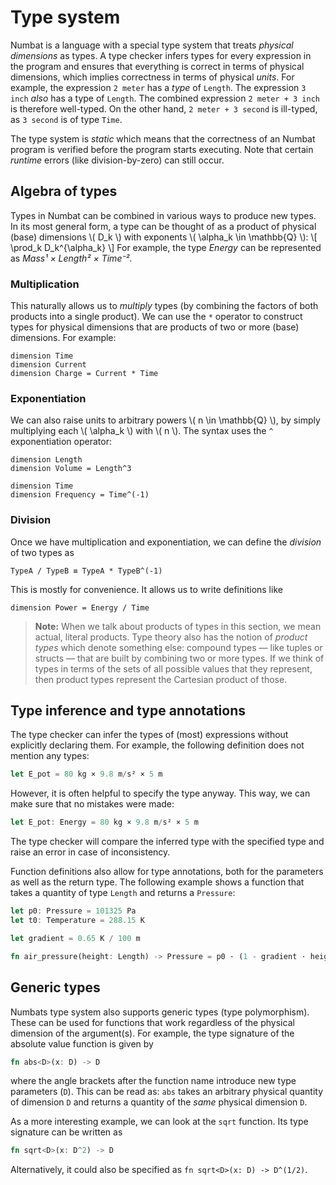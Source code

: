 # Type system

Numbat is a language with a special type system that treats *physical dimensions* as types.
A type checker infers types for every expression in the program and ensures that everything is correct in terms of physical dimensions, which implies correctness in terms of physical *units*.
For example, the expression `2 meter` has a *type* of `Length`.
The expression `3 inch` *also* has a type of `Length`.
The combined expression `2 meter + 3 inch` is therefore well-typed.
On the other hand, `2 meter + 3 second` is ill-typed, as `3 second` is of type `Time`.

The type system is *static* which means that the correctness of an Numbat program is verified before the program starts executing.
Note that certain *runtime* errors (like division-by-zero) can still occur.

## Algebra of types


Types in Numbat can be combined in various ways to produce new types.
In its most general form, a type can be thought of as a product of physical (base) dimensions \\( D_k \\) with exponents \\( \alpha_k \in \mathbb{Q} \\):
\\[ \prod_k D_k^{\alpha_k} \\]
For example, the type *Energy* can be represented as *Mass¹ × Length² × Time⁻²*.

### Multiplication

This naturally allows us to *multiply* types (by combining the factors of both products into a single product).
We can use the `*` operator to construct types for physical dimensions that are products of two or more (base) dimensions. For example:
```
dimension Time
dimension Current
dimension Charge = Current * Time
```

### Exponentiation

We can also raise units to arbitrary powers \\( n \in \mathbb{Q} \\), by simply multiplying each \\( \alpha_k \\) with \\( n \\). The syntax uses the `^` exponentiation operator:
```
dimension Length
dimension Volume = Length^3

dimension Time
dimension Frequency = Time^(-1)
```

### Division

Once we have multiplication and exponentiation, we can define the *division* of two types as
```
TypeA / TypeB ≡ TypeA * TypeB^(-1)
```
This is mostly for convenience. It allows us to write definitions like
```
dimension Power = Energy / Time
```

> **Note:** When we talk about products of types in this section, we mean actual, literal products.
> Type theory also has the notion of *product types* which denote something else: compound types — like tuples or structs — that are built by combining two or more types. If we think of types in terms of the sets of all possible values that they represent, then product types represent the Cartesian product of those.

## Type inference and type annotations

The type checker can infer the types of (most) expressions without explicitly declaring them. For example,
the following definition does not mention any types:
```rs
let E_pot = 80 kg × 9.8 m/s² × 5 m
```
However, it is often helpful to specify the type anyway. This way, we can make sure that no mistakes were made:
```rs
let E_pot: Energy = 80 kg × 9.8 m/s² × 5 m
```
The type checker will compare the inferred type with the specified type and raise an error in case of inconsistency.

Function definitions also allow for type annotations, both for the parameters as well as the return type. The following example shows a function that takes a quantity of type `Length` and returns a `Pressure`:
```rs
let p0: Pressure = 101325 Pa
let t0: Temperature = 288.15 K

let gradient = 0.65 K / 100 m

fn air_pressure(height: Length) -> Pressure = p0 · (1 - gradient · height / t0)^5.255
```


## Generic types

Numbats type system also supports generic types (type polymorphism).
These can be used for functions that work regardless of the physical dimension of the argument(s).
For example, the type signature of the absolute value function is given by
```rs
fn abs<D>(x: D) -> D
```
where the angle brackets after the function name introduce new type parameters (`D`).
This can be read as: `abs` takes an arbitrary physical quantity of dimension `D` and returns a quantity of the *same* physical dimension `D`.

As a more interesting example, we can look at the `sqrt` function. Its type signature can be written as
```rs
fn sqrt<D>(x: D^2) -> D
```
Alternatively, it could also be specified as `fn sqrt<D>(x: D) -> D^(1/2)`.
